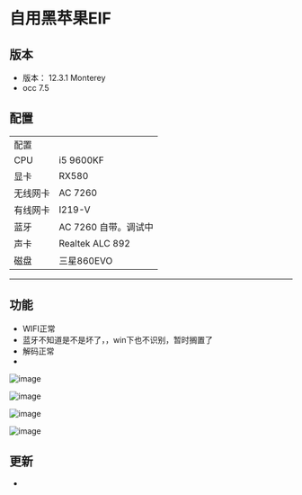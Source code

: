 # 自用黑苹果EIF

## 版本
- 版本： 12.3.1 Monterey
- occ 7.5


## 配置

|||
|-|-|
|配置||
|CPU|i5 9600KF|
|显卡|RX580|
|无线网卡|AC 7260|
|有线网卡|I219-V|
|蓝牙|AC 7260 自带。调试中|
|声卡| Realtek ALC 892|
|磁盘|三星860EVO|

-----
## 功能
- WIFI正常
- 蓝牙不知道是不是坏了，，win下也不识别，暂时搁置了
- 解码正常
- 

![image](https://user-images.githubusercontent.com/70327097/166139504-7af100b0-7103-46f4-8e47-74805462b9c2.png)

![image](https://user-images.githubusercontent.com/70327097/166139615-0c89fcb8-cff8-4286-a4c4-99d774bb793a.png)

![image](https://user-images.githubusercontent.com/70327097/166139626-66cffc1e-8ab8-4d33-b502-4df507894985.png)

![image](https://user-images.githubusercontent.com/70327097/166139648-b96b6272-8db7-4b41-b2ea-c2cfc315d337.png)

## 更新

- 
